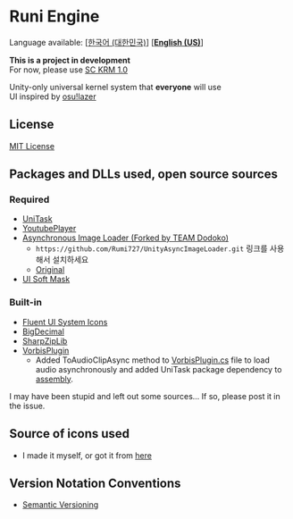 # Runi Engine

Language available: \[[한국어 (대한민국)](README.md)\] \[[**English (US)**](README-EN.md)\]  

**This is a project in development**  
For now, please use [SC KRM 1.0](https://github.com/SimsimhanChobo/SC-KRM-1.0/)

Unity-only universal kernel system that **everyone** will use  
UI inspired by [osu!lazer](https://github.com/ppy/osu)

## License

[MIT License](https://opensource.org/licenses/MIT)

## Packages and DLLs used, open source sources

### Required
- [UniTask](https://github.com/Cysharp/UniTask)
- [YoutubePlayer](https://github.com/iBicha/UnityYoutubePlayer)
- [Asynchronous Image Loader (Forked by TEAM Dodoko)](https://github.com/Rumi727/UnityAsyncImageLoader)
  - ``https://github.com/Rumi727/UnityAsyncImageLoader.git`` 링크를 사용해서 설치하세요
  - [Original](https://github.com/Looooong/UnityAsyncImageLoader)
- [UI Soft Mask](https://github.com/mob-sakai/SoftMaskForUGUI)
### Built-in
- [Fluent UI System Icons](https://github.com/microsoft/fluentui-system-icons)
- [BigDecimal](https://github.com/AdamWhiteHat/BigDecimal)
- [SharpZipLib](https://github.com/icsharpcode/SharpZipLib)
- [VorbisPlugin](https://github.com/gindemit/unity-project-vorbis)
  - Added ToAudioClipAsync method to [VorbisPlugin.cs](Packages/com.teamdodoco.runiengine/Packages/VorbisPlugin/Impl/src/VorbisPlugin.cs) file to load audio asynchronously and added UniTask package dependency to [assembly](Packages/com.teamdodoco.runiengine/Packages/VorbisPlugin/Impl/VorbisPluginImpl.asmdef).

I may have been stupid and left out some sources...
If so, please post it in the issue.

## Source of icons used

- I made it myself, or got it from [here](https://github.com/microsoft/fluentui-system-icons)

## Version Notation Conventions

- [Semantic Versioning](https://semver.org/)
